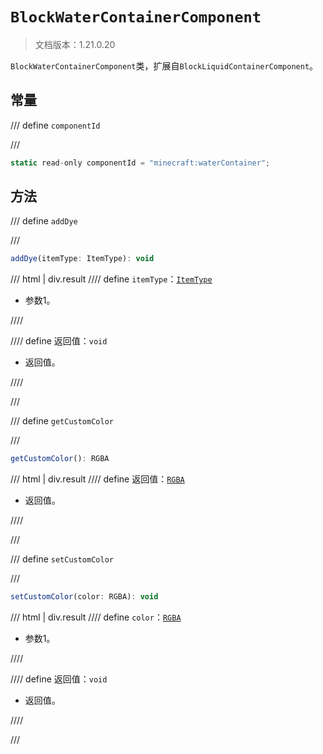 # `BlockWaterContainerComponent`

> 文档版本：1.21.0.20

`BlockWaterContainerComponent`类，扩展自`BlockLiquidContainerComponent`。

## 常量

/// define
`componentId`


///

```js
static read-only componentId = "minecraft:waterContainer";
```


## 方法

/// define
`addDye`


///

```js
addDye(itemType: ItemType): void
```

/// html | div.result
//// define
`itemType`：[`ItemType`](./itemtype.md)

- 参数1。


////

//// define
返回值：`void`

- 返回值。


////

///


/// define
`getCustomColor`


///

```js
getCustomColor(): RGBA
```

/// html | div.result
//// define
返回值：[`RGBA`](./rgba.md)

- 返回值。


////

///


/// define
`setCustomColor`


///

```js
setCustomColor(color: RGBA): void
```

/// html | div.result
//// define
`color`：[`RGBA`](./rgba.md)

- 参数1。


////

//// define
返回值：`void`

- 返回值。


////

///

